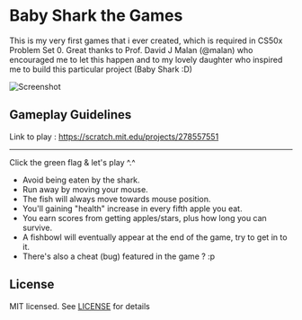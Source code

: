 # Baby Shark the Games
This is my very first games that i ever created, which is required in CS50x Problem Set 0.
Great thanks to Prof. David J Malan (@malan) who encouraged me to let this happen and to my lovely daughter who inspired me to build this particular project (Baby Shark :D)

![Screenshot](https://github.com/nonkronk/bbs-thegames/raw/master/ss.gif)

## Gameplay Guidelines
Link to play :
https://scratch.mit.edu/projects/278557551

- - - - -

Click the green flag & let's play ^.^
- Avoid being eaten by the shark.
- Run away by moving your mouse.
- The fish will always move towards mouse position.
- You'll gaining "health" increase in every fifth apple you eat.
- You earn scores from getting apples/stars, plus how long you can survive.
- A fishbowl will eventually appear at the end of the game, try to get in to it.
- There's also a cheat (bug) featured in the game ? :p

## License
MIT licensed. See [LICENSE](LICENSE) for details

